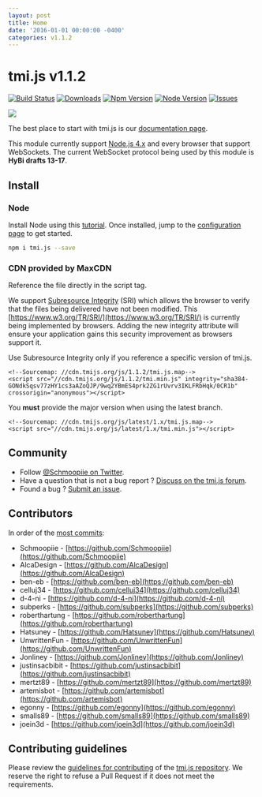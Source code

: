 ```yaml
---
layout: post
title: Home
date: '2016-01-01 00:00:00 -0400'
categories: v1.1.2
---
```


# tmi.js v1.1.2

[![Build Status](https://secure.travis-ci.org/tmijs/tmi.js.png?branch=master)](https://travis-ci.org/tmijs/tmi.js) [![Downloads](https://img.shields.io/npm/dm/tmi.js.svg?style=flat)](https://www.npmjs.org/package/tmi.js) [![Npm Version](https://img.shields.io/npm/v/tmi.js.svg?style=flat)](https://www.npmjs.org/package/tmi.js) [![Node Version](https://img.shields.io/node/v/tmi.js.svg?style=flat)](https://www.npmjs.org/package/tmi.js) [![Issues](https://img.shields.io/github/issues/tmijs/tmi.js.svg?style=flat)](https://github.com/tmijs/tmi.js/issues)

![](https://i.imgur.com/vsdO7N5.png)

The best place to start with tmi.js is our [documentation page](https://docs.tmijs.org/).

This module currently support [Node.js 4.x](https://nodejs.org/en/download/) and every browser that support WebSockets. The current WebSocket protocol being used by this module is **HyBi drafts 13-17**.

## Install

### Node

Install Node using this [tutorial](https://www.npmjs.com/package/tmi.js/tutorial). Once installed, jump to the [configuration page](https://github.com/Coder-Tavi/docs/tree/b97a887ff5f09ed9c6e5c522b4745d440e8f5ad6/_posts/v1.1.2/Configuration.html) to get started.

```bash
npm i tmi.js --save
```

### CDN provided by MaxCDN

Reference the file directly in the script tag.

We support [Subresource Integrity](https://developer.mozilla.org/en-US/docs/Web/Security/Subresource_Integrity) \(SRI\) which allows the browser to verify that the files being delivered have not been modified. This [https://www.w3.org/TR/SRI/](https://www.w3.org/TR/SRI/) is currently being implemented by browsers. Adding the new integrity attribute will ensure your application gains this security improvement as browsers support it.

Use Subresource Integrity only if you reference a specific version of tmi.js.

```markup
<!--Sourcemap: //cdn.tmijs.org/js/1.1.2/tmi.js.map-->
<script src="//cdn.tmijs.org/js/1.1.2/tmi.min.js" integrity="sha384-GONdkSqsv77zHY1cs3aAZoQJP/9wq2YBmES4prk2ZG1rUvrv3IKLFRbHqk/0CR1b" crossorigin="anonymous"></script>
```

You **must** provide the major version when using the latest branch.

```markup
<!--Sourcemap: //cdn.tmijs.org/js/latest/1.x/tmi.js.map-->
<script src="//cdn.tmijs.org/js/latest/1.x/tmi.min.js"></script>
```

## Community

* Follow [@Schmoopiie on Twitter](https://twitter.com/Schmoopiie).
* Have a question that is not a bug report ? [Discuss on the tmi.js forum](http://www.tmijs.org/forums/).
* Found a bug ? [Submit an issue](https://github.com/tmijs/tmi.js/issues/new).

## Contributors

In order of the [most commits](https://github.com/tmijs/tmi.js/graphs/contributors):

* Schmoopiie - [https://github.com/Schmoopiie](https://github.com/Schmoopiie)
* AlcaDesign - [https://github.com/AlcaDesign](https://github.com/AlcaDesign)
* ben-eb - [https://github.com/ben-eb](https://github.com/ben-eb)
* celluj34 - [https://github.com/celluj34](https://github.com/celluj34)
* d-4-ni - [https://github.com/d-4-ni](https://github.com/d-4-ni)
* subperks - [https://github.com/subperks](https://github.com/subperks)
* roberthartung - [https://github.com/roberthartung](https://github.com/roberthartung)
* Hatsuney - [https://github.com/Hatsuney](https://github.com/Hatsuney)
* UnwrittenFun - [https://github.com/UnwrittenFun](https://github.com/UnwrittenFun)
* Jonliney - [https://github.com/Jonliney](https://github.com/Jonliney)
* justinsacbibit - [https://github.com/justinsacbibit](https://github.com/justinsacbibit)
* mertzt89 - [https://github.com/mertzt89](https://github.com/mertzt89)
* artemisbot - [https://github.com/artemisbot](https://github.com/artemisbot)
* egonny - [https://github.com/egonny](https://github.com/egonny)
* smalls89 - [https://github.com/smalls89](https://github.com/smalls89)
* joein3d - [https://github.com/joein3d](https://github.com/joein3d)

## Contributing guidelines

Please review the [guidelines for contributing](https://github.com/tmijs/tmi.js/blob/master/CONTRIBUTING.md) of the [tmi.js repository](https://github.com/tmijs/tmi.js). We reserve the right to refuse a Pull Request if it does not meet the requirements.

